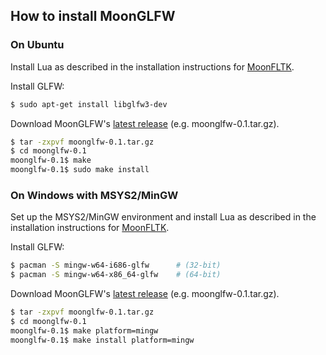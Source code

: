 
## How to install MoonGLFW

### On Ubuntu

Install Lua as described in the installation instructions for 
[MoonFLTK](https://github.com/stetre/moonfltk/).

Install GLFW:

```sh
$ sudo apt-get install libglfw3-dev
```

Download MoonGLFW's [latest release](https://github.com/stetre/moonglfw/releases)
(e.g. moonglfw-0.1.tar.gz).

```sh
$ tar -zxpvf moonglfw-0.1.tar.gz
$ cd moonglfw-0.1
moonglfw-0.1$ make
moonglfw-0.1$ sudo make install
```

### On Windows with MSYS2/MinGW

Set up the MSYS2/MinGW environment and install Lua as described in the installation 
instructions for [MoonFLTK](https://github.com/stetre/moonfltk/).

Install GLFW:

```sh
$ pacman -S mingw-w64-i686-glfw      # (32-bit)
$ pacman -S mingw-w64-x86_64-glfw    # (64-bit)
```

Download MoonGLFW's [latest release](https://github.com/stetre/moonglfw/releases)
(e.g. moonglfw-0.1.tar.gz).

```sh
$ tar -zxpvf moonglfw-0.1.tar.gz
$ cd moonglfw-0.1
moonglfw-0.1$ make platform=mingw
moonglfw-0.1$ make install platform=mingw
```

